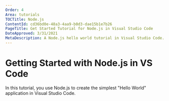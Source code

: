 ```yaml
---
Order: 4
Area: tutorials
TOCTitle: Node.js
ContentId: cd36bd0e-48a3-4aa9-b0d3-dae15b1e7b26
PageTitle: Get Started Tutorial for Node.js in Visual Studio Code
DateApproved: 3/31/2021
MetaDescription: A Node.js hello world tutorial in Visual Studio Code.
---
```

# Getting Started with Node.js in VS Code

In this tutorial, you use Node.js to create the simplest "Hello World" application in Visual Studio Code.
